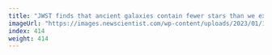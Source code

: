 ```yaml
---
title: "JWST finds that ancient galaxies contain fewer stars than we expected"
imageUrl: "https://images.newscientist.com/wp-content/uploads/2023/01/10131014/SEI_139790898.jpg?width=600"
index: 414
weight: 414
---
```

